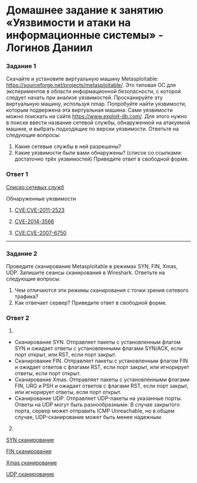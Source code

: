 # Домашнее задание к занятию «Уязвимости и атаки на информационные системы» - Логинов Даниил

### Задание 1

Скачайте и установите виртуальную машину Metasploitable: https://sourceforge.net/projects/metasploitable/.
Это типовая ОС для экспериментов в области информационной безопасности, с которой следует начать при анализе уязвимостей.
Просканируйте эту виртуальную машину, используя nmap.
Попробуйте найти уязвимости, которым подвержена эта виртуальная машина.
Сами уязвимости можно поискать на сайте https://www.exploit-db.com/.
Для этого нужно в поиске ввести название сетевой службы, обнаруженной на атакуемой машине, и выбрать подходящие по версии уязвимости.
Ответьте на следующие вопросы:
1. Какие сетевые службы в ней разрешены?
2. Какие уязвимости были вами обнаружены? (список со ссылками: достаточно трёх уязвимостей)
Приведите ответ в свободной форме.

### Ответ 1

[Списко сетевых служб](https://github.com/Loginochka/sdb-hw/blob/main/infsec/media/service.png)

Обнаруженные уязвимости

1. [CVE:CVE-2011-2523](https://nvd.nist.gov/vuln/detail/CVE-2011-2523)

2. [CVE-2014-3566](https://nvd.nist.gov/vuln/detail/cve-2014-3566)

3. [CVE:CVE-2007-6750](https://nvd.nist.gov/vuln/detail/CVE-2007-6750)

----

### Задание 2 

Проведите сканирование Metasploitable в режимах SYN, FIN, Xmas, UDP.
Запишите сеансы сканирования в Wireshark.
Ответьте на следующие вопросы:
1. Чем отличаются эти режимы сканирования с точки зрения сетевого трафика?
2. Как отвечает сервер?
Приведите ответ в свободной форме.

### Ответ 2 

1. 
* Сканирование SYN.
Отправляет пакеты с установленным флагом SYN и ожидает ответы с установленными флагами SYN/ACK, если порт открыт, или RST, если порт закрыт.
* Сканирование FIN.
Отправляет пакеты с установленным флагом FIN и ожидает ответов с флагами RST, если порт закрыт, или игнорирует ответы, если порт открыт.
* Сканирование Xmas.
Отправляет пакеты с установленными флагами FIN, URG и PSH и ожидает ответов с флагами RST, если порт закрыт, или игнорирует ответы, если порт открыт.
* Сканирование UDP.
Отправляет UDP-пакеты на указанные порты. Ответы на UDP могут быть разнообразными. В случае закрытого порта, сервер может отправить ICMP Unreachable, но в общем случае, UDP-сканирование может быть менее надежным.

2. 

[SYN сканирование](https://github.com/Loginochka/sdb-hw/blob/main/infsec/media/syn.png)

[FIN сканирование](https://github.com/Loginochka/sdb-hw/blob/main/infsec/media/fin.png)

[Xmas сканирование](https://github.com/Loginochka/sdb-hw/blob/main/infsec/media/xmas.png)

[UDP сканирование](https://github.com/Loginochka/sdb-hw/blob/main/infsec/media/udp.png)